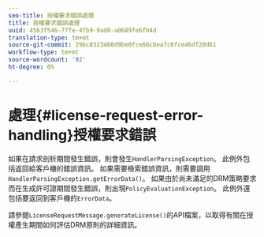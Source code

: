```yaml
---
seo-title: 授權要求錯誤處理
title: 授權要求錯誤處理
uuid: 4563f546-77fe-4fb9-9ad8-a0689fe6fb4d
translation-type: tm+mt
source-git-commit: 29bc8323460d9be0fce66cbea7c6fce46df20d61
workflow-type: tm+mt
source-wordcount: '92'
ht-degree: 0%

---
```



# 處理{#license-request-error-handling}授權要求錯誤

如果在請求剖析期間發生錯誤，則會發生`HandlerParsingException`。 此例外包括返回給客戶機的錯誤資訊。 如果需要檢索錯誤資訊，則需要調用`HandlerParsingException.getErrorData()`。 如果由於尚未滿足的DRM策略要求而在生成許可證期間發生錯誤，則出現`PolicyEvaluationException`。 此例外還包括要返回到客戶機的`ErrorData`。

請參閱`LicenseRequestMessage.generateLicense()`的API檔案，以取得有關在授權產生期間如何評估DRM原則的詳細資訊。
